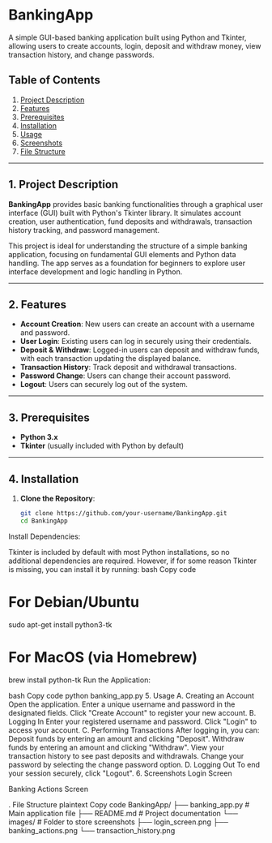 # BankingApp
A simple GUI-based banking application built using Python and Tkinter, allowing users to create accounts, login, deposit and withdraw money, view transaction history, and change passwords.

## Table of Contents
1. [Project Description](#project-description)
2. [Features](#features)
3. [Prerequisites](#prerequisites)
4. [Installation](#installation)
5. [Usage](#usage)
6. [Screenshots](#screenshots)
7. [File Structure](#file-structure)

---

## 1. Project Description
**BankingApp** provides basic banking functionalities through a graphical user interface (GUI) built with Python's Tkinter library. It simulates account creation, user authentication, fund deposits and withdrawals, transaction history tracking, and password management.

This project is ideal for understanding the structure of a simple banking application, focusing on fundamental GUI elements and Python data handling. The app serves as a foundation for beginners to explore user interface development and logic handling in Python.

---

## 2. Features
- **Account Creation**: New users can create an account with a username and password.
- **User Login**: Existing users can log in securely using their credentials.
- **Deposit & Withdraw**: Logged-in users can deposit and withdraw funds, with each transaction updating the displayed balance.
- **Transaction History**: Track deposit and withdrawal transactions.
- **Password Change**: Users can change their account password.
- **Logout**: Users can securely log out of the system.

---

## 3. Prerequisites
- **Python 3.x**
- **Tkinter** (usually included with Python by default)

---

## 4. Installation

1. **Clone the Repository**:
   ```bash
   git clone https://github.com/your-username/BankingApp.git
   cd BankingApp
Install Dependencies:

Tkinter is included by default with most Python installations, so no additional dependencies are required.
However, if for some reason Tkinter is missing, you can install it by running:
bash
Copy code
# For Debian/Ubuntu
sudo apt-get install python3-tk

# For MacOS (via Homebrew)
brew install python-tk
Run the Application:

bash
Copy code
python banking_app.py
5. Usage
A. Creating an Account
Open the application.
Enter a unique username and password in the designated fields.
Click "Create Account" to register your new account.
B. Logging In
Enter your registered username and password.
Click "Login" to access your account.
C. Performing Transactions
After logging in, you can:
Deposit funds by entering an amount and clicking "Deposit".
Withdraw funds by entering an amount and clicking "Withdraw".
View your transaction history to see past deposits and withdrawals.
Change your password by selecting the change password option.
D. Logging Out
To end your session securely, click "Logout".
6. Screenshots
Login Screen

Banking Actions Screen

. File Structure
plaintext
Copy code
BankingApp/
├── banking_app.py         # Main application file
├── README.md              # Project documentation
└── images/                # Folder to store screenshots
    ├── login_screen.png
    ├── banking_actions.png
    └── transaction_history.png